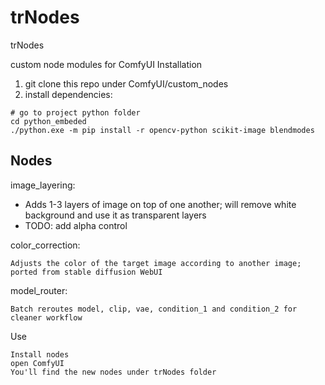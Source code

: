 trNodes
========================

trNodes

custom node modules for ComfyUI
Installation

1. git clone this repo under ComfyUI/custom_nodes
1. install dependencies:

```
# go to project python folder
cd python_embeded
./python.exe -m pip install -r opencv-python scikit-image blendmodes
```

## Nodes

image_layering:

* Adds 1-3 layers of image on top of one another; will remove white background and use it as transparent layers
* TODO: add alpha control

color_correction:

    Adjusts the color of the target image according to another image; ported from stable diffusion WebUI

model_router:

    Batch reroutes model, clip, vae, condition_1 and condition_2 for cleaner workflow

Use

    Install nodes
    open ComfyUI
    You'll find the new nodes under trNodes folder
